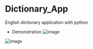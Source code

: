 # Dictionary_App
English dictionary application with python

* Demonstration
![image](https://github.com/user-attachments/assets/b93f0068-4dfb-4c40-886f-efdeb9b8f50a)

![image](https://github.com/user-attachments/assets/47860eeb-52ce-4953-88a5-ad0daf6cb1ce)
